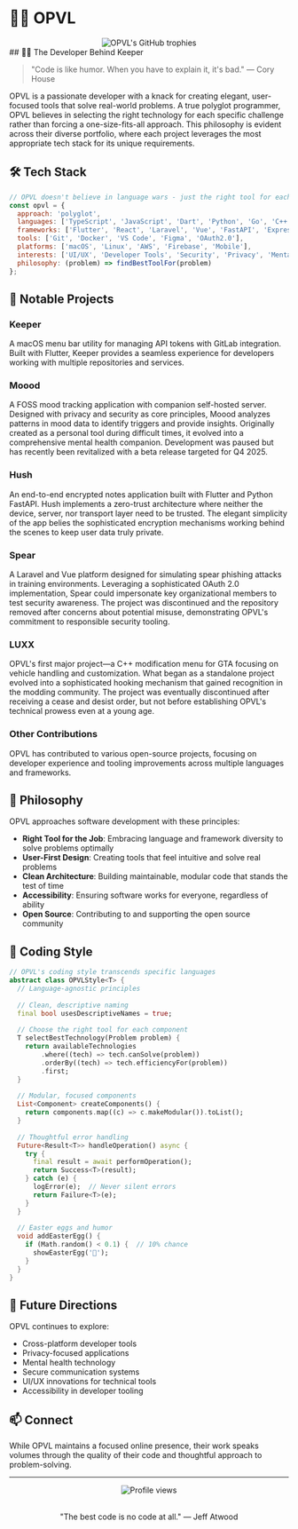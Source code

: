 # 👨‍💻 OPVL

<div align="center">
  <img src="https://github-profile-trophy.vercel.app/?username=opvl&theme=nord&margin-w=15&rank=SECRET,SSS,SS,S,AAA,AA,A,BBB,BB,B" alt="OPVL's GitHub trophies" />
</div>
## 🧙‍♂️ The Developer Behind Keeper

> "Code is like humor. When you have to explain it, it's bad." — Cory House

OPVL is a passionate developer with a knack for creating elegant, user-focused tools that solve real-world problems. A true polyglot programmer, OPVL believes in selecting the right technology for each specific challenge rather than forcing a one-size-fits-all approach. This philosophy is evident across their diverse portfolio, where each project leverages the most appropriate tech stack for its unique requirements.

## 🛠️ Tech Stack

```javascript
// OPVL doesn't believe in language wars - just the right tool for each job
const opvl = {
  approach: 'polyglot',
  languages: ['TypeScript', 'JavaScript', 'Dart', 'Python', 'Go', 'C++', 'PHP', 'SQL'],
  frameworks: ['Flutter', 'React', 'Laravel', 'Vue', 'FastAPI', 'Express'],
  tools: ['Git', 'Docker', 'VS Code', 'Figma', 'OAuth2.0'],
  platforms: ['macOS', 'Linux', 'AWS', 'Firebase', 'Mobile'],
  interests: ['UI/UX', 'Developer Tools', 'Security', 'Privacy', 'Mental Health Tech'],
  philosophy: (problem) => findBestToolFor(problem)
};
```

## 🌟 Notable Projects

### Keeper
A macOS menu bar utility for managing API tokens with GitLab integration. Built with Flutter, Keeper provides a seamless experience for developers working with multiple repositories and services.

### Moood
A FOSS mood tracking application with companion self-hosted server. Designed with privacy and security as core principles, Moood analyzes patterns in mood data to identify triggers and provide insights. Originally created as a personal tool during difficult times, it evolved into a comprehensive mental health companion. Development was paused but has recently been revitalized with a beta release targeted for Q4 2025.

### Hush
An end-to-end encrypted notes application built with Flutter and Python FastAPI. Hush implements a zero-trust architecture where neither the device, server, nor transport layer need to be trusted. The elegant simplicity of the app belies the sophisticated encryption mechanisms working behind the scenes to keep user data truly private.

### Spear
A Laravel and Vue platform designed for simulating spear phishing attacks in training environments. Leveraging a sophisticated OAuth 2.0 implementation, Spear could impersonate key organizational members to test security awareness. The project was discontinued and the repository removed after concerns about potential misuse, demonstrating OPVL's commitment to responsible security tooling.

### LUXX
OPVL's first major project—a C++ modification menu for GTA focusing on vehicle handling and customization. What began as a standalone project evolved into a sophisticated hooking mechanism that gained recognition in the modding community. The project was eventually discontinued after receiving a cease and desist order, but not before establishing OPVL's technical prowess even at a young age.

### Other Contributions
OPVL has contributed to various open-source projects, focusing on developer experience and tooling improvements across multiple languages and frameworks.

## 💭 Philosophy

OPVL approaches software development with these principles:

- **Right Tool for the Job**: Embracing language and framework diversity to solve problems optimally
- **User-First Design**: Creating tools that feel intuitive and solve real problems
- **Clean Architecture**: Building maintainable, modular code that stands the test of time
- **Accessibility**: Ensuring software works for everyone, regardless of ability
- **Open Source**: Contributing to and supporting the open source community

## 🎯 Coding Style

```dart
// OPVL's coding style transcends specific languages
abstract class OPVLStyle<T> {
  // Language-agnostic principles
  
  // Clean, descriptive naming
  final bool usesDescriptiveNames = true;
  
  // Choose the right tool for each component
  T selectBestTechnology(Problem problem) {
    return availableTechnologies
        .where((tech) => tech.canSolve(problem))
        .orderBy((tech) => tech.efficiencyFor(problem))
        .first;
  }
  
  // Modular, focused components
  List<Component> createComponents() {
    return components.map((c) => c.makeModular()).toList();
  }
  
  // Thoughtful error handling
  Future<Result<T>> handleOperation() async {
    try {
      final result = await performOperation();
      return Success<T>(result);
    } catch (e) {
      logError(e);  // Never silent errors
      return Failure<T>(e);
    }
  }
  
  // Easter eggs and humor
  void addEasterEgg() {
    if (Math.random() < 0.1) {  // 10% chance
      showEasterEgg('🥚');
    }
  }
}
```

## 🔮 Future Directions

OPVL continues to explore:
- Cross-platform developer tools
- Privacy-focused applications
- Mental health technology
- Secure communication systems
- UI/UX innovations for technical tools
- Accessibility in developer tooling

## 📫 Connect

While OPVL maintains a focused online presence, their work speaks volumes through the quality of their code and thoughtful approach to problem-solving.

---

<div align="center">
  <img src="https://komarev.com/ghpvc/?username=OPVL&color=blueviolet" alt="Profile views" />
  <br/><br/>
  <p>"The best code is no code at all." — Jeff Atwood</p>
</div>

<!-- 
  OPVL's secret: They sometimes hide messages in comments.
  If you're reading this, you've found one!
-->
